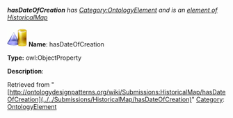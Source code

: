 ___hasDateOfCreation__ has [Category:OntologyElement](../../Category/OntologyElement "Category:OntologyElement") and is an [element of](../../Property/ElementOf "Property:ElementOf") [HistoricalMap](../../Submissions/HistoricalMap "Submissions:HistoricalMap")_


  




[![ObjectProperty](../../images/thumb/c/c3/ObjectProperty.gif/45px-ObjectProperty.gif)](../../Image/ObjectProperty.gif "ObjectProperty")
__Name__: hasDateOfCreation 


__Type:__ owl:ObjectProperty 


__Description__: 





Retrieved from "[http://ontologydesignpatterns.org/wiki/Submissions:HistoricalMap/hasDateOfCreation](../../Submissions/HistoricalMap/hasDateOfCreation)"
 [Category](http://ontologydesignpatterns.org/wiki/Special:Categories "Special:Categories"): [OntologyElement](../../Category/OntologyElement "Category:OntologyElement")